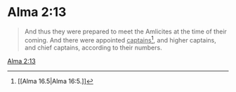 # Alma 2:13

> And thus they were prepared to meet the Amlicites at the time of their coming. And there were appointed <u>captains</u>[^a], and higher captains, and chief captains, according to their numbers.

[Alma 2:13](https://www.churchofjesuschrist.org/study/scriptures/bofm/alma/2?lang=eng&id=p13#p13)


[^a]: [[Alma 16.5|Alma 16:5.]]
